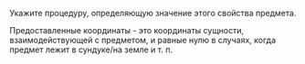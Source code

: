 Укажите процедуру, определяющую значение этого свойства предмета.

Предоставленные координаты - это координаты сущности, взаимодействующей с предметом, и равные нулю в случаях, когда
предмет лежит в сундуке/на земле и т. п.